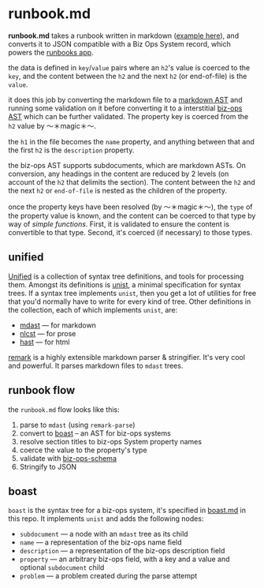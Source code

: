 # runbook.md

**runbook.md** takes a runbook written in markdown
([example here](./example-runbook.md)), and converts it to JSON compatible with a Biz
Ops System record, which powers the [runbooks app](https://runbooks.ftops.tech).

the data is defined in `key`/`value` pairs where an `h2`'s value is coerced to
the `key`, and the content between the `h2` and the next `h2` (or end-of-file)
is the `value`.

it does this job by converting the markdown file to a
[markdown AST](https://github.com/syntax-tree/mdast/blob/master/readme.md) and
running some validation on it before converting it to a interstitial
[biz-ops AST](./boast.md) which can be further validated.
The property key is coerced from the `h2` value by ～＊magic＊～.

the `h1` in the file becomes the `name` property, and anything between that and
the first `h2` is the `description` property.

the biz-ops AST supports subdocuments, which are markdown ASTs. On conversion,
any headings in the content are reduced by 2 levels (on account of the `h2` that
delimits the section). The content between the `h2` and the next `h2` or
`end-of-file` is nested as the children of the property.

once the property keys have been resolved (by ～＊magic＊～), the `type` of the
property value is known, and the content can be coerced to that type by way of
_simple functions_. First, it is validated to ensure the content is convertible
to that type. Second, it's coerced (if necessary) to those types.

## unified

[Unified](https://unified.js.org) is a collection of syntax tree definitions,
and tools for processing them. Amongst its definitions is
[unist](https://github.com/syntax-tree/unist), a minimal specification for
syntax trees. If a syntax tree implements `unist`, then you get a lot of
utilities for free that you'd normally have to write for every kind of tree.
Other definitions in the collection, each of which implements `unist`, are:

-   [mdast](https://github.com/syntax-tree/mdast) — for markdown
-   [nlcst](https://github.com/syntax-tree/nlcst) — for prose
-   [hast](https://github.com/syntax-tree/hast) — for html

[remark](https://github.com/remarkjs/remark) is a highly extensible markdown
parser & stringifier. It's very cool and powerful. It parses markdown files to
`mdast` trees.

## runbook flow

the `runbook.md` flow looks like this:

1. parse to `mdast` (using `remark-parse`)
2. convert to [boast](./boast.md) – an AST for biz-ops systems
3. resolve section titles to biz-ops System property names
4. coerce the value to the property's type
5. validate with
   [biz-ops-schema](https://github.com/financial-times/biz-ops-schema)
6. Stringify to JSON

## boast

`boast` is the syntax tree for a biz-ops system, it's specified in
[boast.md](./boast.md) in this repo. It implements `unist` and adds the
following nodes:

-   `subdocument` — a node with an `mdast` tree as its child
-   `name` — a representation of the biz-ops name field
-   `description` — a representation of the biz-ops description field
-   `property` — an arbitrary biz-ops field, with a key and a value and optional
    `subdocument` child
-   `problem` — a problem created during the parse attempt

